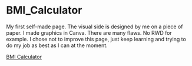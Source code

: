 # BMI_Calculator
My first self-made page. The visual side is designed by me on a piece of paper. I made graphics in Canva. There are many flaws. No RWD for example. I chose not to improve this page, just keep learning and trying to do my job as best as I can at the moment.

<a href="https://emiliaprzybylek.github.io/BMI_Calculator/">BMI Calculator<a/>
